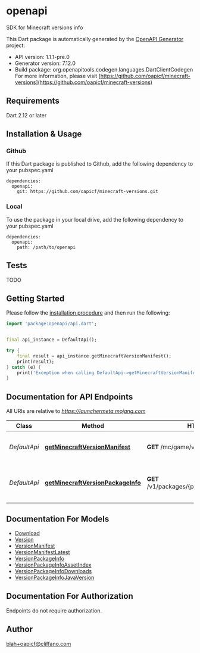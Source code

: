 # openapi
SDK for Minecraft versions info

This Dart package is automatically generated by the [OpenAPI Generator](https://openapi-generator.tech) project:

- API version: 1.1.1-pre.0
- Generator version: 7.12.0
- Build package: org.openapitools.codegen.languages.DartClientCodegen
For more information, please visit [https://github.com/oapicf/minecraft-versions](https://github.com/oapicf/minecraft-versions)

## Requirements

Dart 2.12 or later

## Installation & Usage

### Github
If this Dart package is published to Github, add the following dependency to your pubspec.yaml
```
dependencies:
  openapi:
    git: https://github.com/oapicf/minecraft-versions.git
```

### Local
To use the package in your local drive, add the following dependency to your pubspec.yaml
```
dependencies:
  openapi:
    path: /path/to/openapi
```

## Tests

TODO

## Getting Started

Please follow the [installation procedure](#installation--usage) and then run the following:

```dart
import 'package:openapi/api.dart';


final api_instance = DefaultApi();

try {
    final result = api_instance.getMinecraftVersionManifest();
    print(result);
} catch (e) {
    print('Exception when calling DefaultApi->getMinecraftVersionManifest: $e\n');
}

```

## Documentation for API Endpoints

All URIs are relative to *https://launchermeta.mojang.com*

Class | Method | HTTP request | Description
------------ | ------------- | ------------- | -------------
*DefaultApi* | [**getMinecraftVersionManifest**](doc//DefaultApi.md#getminecraftversionmanifest) | **GET** /mc/game/version_manifest.json | Get Minecraft version manifest
*DefaultApi* | [**getMinecraftVersionPackageInfo**](doc//DefaultApi.md#getminecraftversionpackageinfo) | **GET** /v1/packages/{packageId}/{versionId}.json | Get Minecraft version package info


## Documentation For Models

 - [Download](doc//Download.md)
 - [Version](doc//Version.md)
 - [VersionManifest](doc//VersionManifest.md)
 - [VersionManifestLatest](doc//VersionManifestLatest.md)
 - [VersionPackageInfo](doc//VersionPackageInfo.md)
 - [VersionPackageInfoAssetIndex](doc//VersionPackageInfoAssetIndex.md)
 - [VersionPackageInfoDownloads](doc//VersionPackageInfoDownloads.md)
 - [VersionPackageInfoJavaVersion](doc//VersionPackageInfoJavaVersion.md)


## Documentation For Authorization

Endpoints do not require authorization.


## Author

blah+oapicf@cliffano.com

